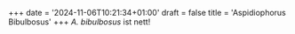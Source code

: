 +++
date = '2024-11-06T10:21:34+01:00'
draft = false
title = 'Aspidiophorus Bibulbosus'
+++
*A. bibulbosus* ist nett!